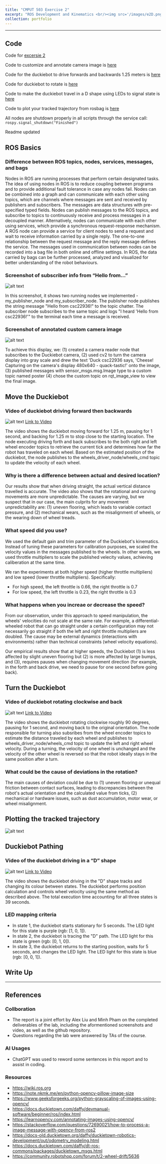 ```yaml
---
title: "CMPUT 503 Exercise 2"
excerpt: "ROS Development and Kinematics <br/><img src='/images/e2D.png'>"
collection: portfolio
---
```


---

## Code
Code for [excersie 2](https://github.com/phamcnm/ros-phamm/tree/main/exercise-2)


Code to customize and annotate camera image is [here](https://github.com/phamcnm/ros-phamm/blob/main/exercise-2/packages/camera/src/camera_reader_node.py)


Code for the duckiebot to drive forwards and backwards 1.25 meters is [here](https://github.com/phamcnm/ros-phamm/blob/main/exercise-2/packages/drive_back_and_forth/src/drive.py)


Code for duckiebot to rotate is [here](https://github.com/phamcnm/ros-phamm/blob/main/exercise-2/packages/rotate/src/rotate.py)


Code to make the duckiebot travel in a D shape using LEDs to signal state is [here](https://github.com/phamcnm/ros-phamm/blob/main/exercise-2/packages/drive_d/src/drive_d.py)


Code to plot your tracked trajectory from rosbag is [here](https://github.com/phamcnm/ros-phamm/blob/main/exercise-2/packages/drive_d/src/bag.py)


All nodes are shutdown properly in all scripts through the service call:
`rospy.signal_shutdown("Finished")`


Readme updated


## ROS Basics

### Difference between ROS topics, nodes, services, messages, and bags

Nodes in ROS are running processes that perform certain designated tasks. The idea of using nodes in ROS is to reduce coupling between programs and to provide additional fault tolerance in case any nodes fail. Nodes can be combined into a graph and can communicate with each other using topics, which are channels where messages are sent and received by publishers and subscribers. The messages are data structures with pre-specified typed fields. Nodes can publish messages to the ROS topics, and subscribe to topics to continuously receive and process messages in a decoupled manner. Alternatively, nodes can communicate with each other using services, which provide a synchronous request-response mechanism. A ROS node can provide a service for client nodes to send a request and wait to receive information carried by a single reply. The one-to-one relationship between the request message and the reply message defines the service. The messages used in communication between nodes can be recorded into a bag file in both online and offline settings. In ROS, the data carried by bags can be further processed, analyzed and visualized for better understanding of the robot behaviours. 

### Screenshot of subscriber info from “Hello from…”

![alt text](/images/e2pubsub.png)

In this screenshot, it shows two running nodes we implemented - my_publisher_node and my_subscriber_node. The publisher node publishes the string message "Hello from csc22936!" to the topic chatter. The subscriber node subscribes to the same topic and logs "I heard 'Hello from csc22936!'" to the terminal each time a message is received. 

### Screenshot of annotated custom camera image

![alt text](/images/e2camera.png)

To achieve this display, we: (1) created a camera reader node that subscribes to the Duckiebot camera, (2) used cv2 to turn the camera display into gray scale and drew the text 'Duck csc22936 says, 'Cheese! Capturing on the camera's display 480x640 - quack-tastic!' onto the image, (3) published messages with sensor_msgs.msg.Image type to a custom topic named poster (4) chose the custom topic on rqt_image_view to view the final image.

## Move the Duckiebot 

### Video of duckiebot driving forward then backwards

![alt text](/images/e21.25.png)
[Link to Video](https://youtube.com/shorts/M6-FEvGpWSU)

The video shows the duckiebot moving forward for 1.25 m, pausing for 1 second, and backing for 1.25 m to stop close to the starting location. The node executing driving forth and back subscribes to the both right and left wheel encoder topics to retrieve the current tick and determines how far the robot has traveled on each wheel. Based on the estimated position of the duckiebot, the node publishes to the wheels_driver_node/wheels_cmd topic to update the velocity of each wheel.

### Why is there a difference between actual and desired location?
Our results show that when driving straight, the actual vertical distance travelled is accurate. The video also shows that the rotational and curving movements are more unpredictable. The causes are varying, but we suspect that in our case, the main culprits for any movement unpredictability are: (1) uneven flooring, which leads to variable contact pressure, and (2) mechanical wears, such as the misalignment of wheels, or the wearing down of wheel treads.

### What speed did you use?
We used the default gain and trim parameter of the Duckiebot's kinematics. Instead of tuning these parameters for calibration purposes, we scaled the velocity values in the messages published to the wheels. In other words, we used throttle multipliers to scale the published velecity values, achieving caliberation at the same time.

We ran the experiments at both higher speed (higher throttle multipliers) and low speed (lower throttle multipliers). Specifically:

* For high speed, the left throttle is 0.66, the right throttle is 0.7
* For low speed, the left throttle is 0.23, the right throttle is 0.3

### What happens when you increae or decrease the speed?
From our observation, under this approach to speed manipulation, the wheels' velocities do not scale at the same rate. For example, a differential-wheeled robot that can go straight under a certain configuration may not necessarily go straight if both the left and right throttle multipliers are doubled. The cause may be external dynamics (interactions with environments) rather than technical constraints (wheel velocity equations).

Our empirical results show that at higher speeds, the Duckiebot (1) is less affected by slight uneven flooring but (2) is more affected by large bumps, and (3), requires pauses when changing movement direction (for example, in the forth and back drive, we need to pause for one second before going back).


## Turn the Duckiebot

### Video of duckiebot rotating clockwise and back
![alt text](/images/e290.png)
[Link to Video](https://youtube.com/shorts/sWfWMmzjZek)

The video shows the duckiebot rotating clockwise roughly 90 degrees, pausing for 1 second, and moving back to the original orientation. The node responsible for turning also subsribes from the wheel encoder topics to estimate the distance traveled by each wheel and publishes to wheels_driver_node/wheels_cmd topic to update the left and right wheel velocity. During a turning, the velocity of one wheel is unchanged and the velocity of the other wheel is reversed so that the robot ideally stays in the same position after a turn. 

### What could be the cause of deviations in the rotation?

The main causes of deviation could be due to (1) uneven flooring or unequal friction between contact surfaces, leading to discrepancies between the robot's actual orientation and the calculated value from ticks, (2) mechanical or hardware issues, such as dust accumulation, motor wear, or wheel misalignment.

## Plotting the tracked trajectory 
![alt text](/images/e2bag.png)



## Duckiebot Pathing 

### Video of the duckiebot driving in a “D” shape
![alt text](/images/e2D.png)
[Link to Video](https://youtube.com/shorts/bexmIOBJRnc)

The video shows the duckiebot driving in the "D" shape tracks and changing its colour between states. The duckiebot performs position calculation and controls wheel velocity using the same method as described above. The total execution time accounting for all three states is 39 seconds.

### LED mapping criteria

* In state 1, the duckiebot starts stationary for 5 seconds. The LED light for this state is purple (rgb: [1, 0, 1]).
* In state 2, the duckiebot is tracing the "D" path. The LED light for this state is green (rgb: [0, 1, 0]).
* In state 3, the duckiebot returns to the starting position, waits for 5 seconds, and changes the LED light. The LED light for this state is blue (rgb: [0, 0, 1]).

## Write Up

---

## References

### Collboration
- The report is a joint effort by Alex Liu and Minh Pham on the completed deliverables of the lab, including the aformentioned screenshots and video, as well as the github repository.
- Questions regarding the lab were answered by TAs of the course.


### AI Usages
- ChatGPT was used to reword some sentences in this report and to assist in coding.

### Resources
- <https://wiki.ros.org>
- <https://note.nkmk.me/en/python-opencv-pillow-image-size>
- <https://www.geeksforgeeks.org/python-grayscaling-of-images-using-opencv/>
- <https://docs.duckietown.com/daffy/devmanual-software/beginner/ros/index.html>
- <https://learnopencv.com/annotating-images-using-opencv/>
- <https://stackoverflow.com/questions/72690021/how-to-process-a-image-message-with-opencv-from-ros2>
- <https://docs-old.duckietown.org/daffy/duckietown-robotics-development/out/odometry_modeling.html>
- <https://docs.duckietown.com/daffy/dt-ros-commons/packages/duckietown_msgs.html>
- <https://community.robotshop.com/forum/t/2-wheel-drift/5636>
